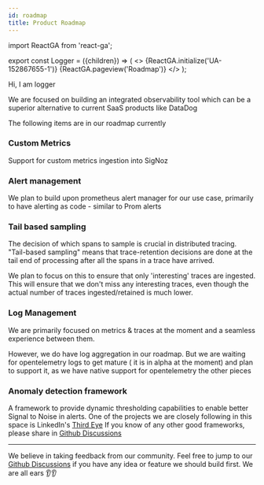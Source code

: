 ```yaml
---
id: roadmap
title: Product Roadmap
---
```


import ReactGA from 'react-ga';

export const Logger = ({children}) => (
<>
<span>{ReactGA.initialize('UA-152867655-1')}</span>
<span>{ReactGA.pageview('Roadmap')}</span>
</>
);

<Logger> Hi, I am logger</Logger>

We are focused on building an integrated observability tool which can be a superior alternative to current SaaS products like DataDog

The following items are in our roadmap currently

### Custom Metrics

Support for custom metrics ingestion into SigNoz

### Alert management

We plan to build upon prometheus alert manager for our use case, primarily to have alerting as code - similar to Prom alerts

### Tail based sampling

The decision of which spans to sample is crucial in distributed tracing. "Tail-based sampling" means that trace-retention decisions are done at the tail end of processing after all the spans in a trace have arrived.

We plan to focus on this to ensure that only 'interesting' traces are ingested. This will ensure that we don't miss any interesting traces, even though the actual number of traces ingested/retained is much lower.

### Log Management

We are primarily focused on metrics & traces at the moment and a seamless experience between them.

However, we do have log aggregation in our roadmap. But we are waiting for opentelemetry logs to get mature ( it is in alpha at the moment) and plan to support it, as we have native support for opentelemetry the other pieces

### Anomaly detection framework

A framework to provide dynamic thresholding capabilities to enable better Signal to Noise in alerts. One of the projects we are closely following in this space is LinkedIn's [Third Eye](https://engineering.linkedin.com/blog/2019/01/introducing-thirdeye--linkedins-business-wide-monitoring-platfor) If you know of any other good frameworks, please share in [Github Discussions](https://github.com/SigNoz/signoz/discussions)

---

We believe in taking feedback from our community. Feel free to jump to our [Github Discussions](https://github.com/SigNoz/signoz/discussions) if you have any idea or feature we should build first. We are all ears 👂👂

